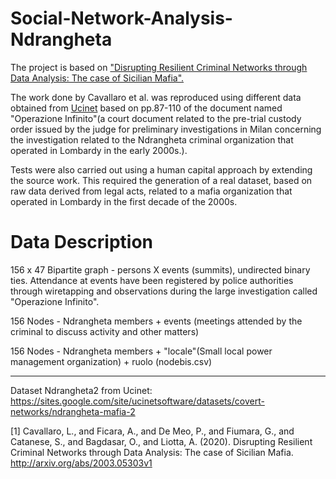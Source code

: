 # Social-Network-Analysis-Ndrangheta
The project is based on ["Disrupting Resilient Criminal Networks through Data Analysis: The case of Sicilian Mafia".](https://arxiv.org/abs/2003.05303v1)

The work done by Cavallaro et al. was reproduced using different data obtained from [Ucinet](https://sites.google.com/site/ucinetsoftware/datasets/covert-networks/ndrangheta-mafia-2) based on pp.87-110 of the document named "Operazione Infinito"(a court document related to the pre-trial custody order issued by the judge for preliminary investigations in Milan concerning the investigation related to the Ndrangheta criminal organization that operated in Lombardy in the early 2000s.).

Tests were also carried out using a human capital approach by extending the source work. This required the generation of a real dataset, based on raw data derived from legal acts, related to a mafia organization that operated in Lombardy in the first decade of the 2000s.

# Data Description
156 x 47 Bipartite graph - persons X events (summits), undirected binary ties. Attendance at events have been registered by police authorities through wiretapping and observations during the large investigation called "Operazione Infinito".

156 Nodes - Ndrangheta members + events (meetings attended by the criminal to discuss activity and other matters)

156 Nodes - Ndrangheta members + "locale"(Small local power management organization) + ruolo (nodebis.csv)

---
Dataset Ndrangheta2 from Ucinet: https://sites.google.com/site/ucinetsoftware/datasets/covert-networks/ndrangheta-mafia-2

[1] Cavallaro, L., and Ficara, A., and De Meo, P., and Fiumara, G., and Catanese, S., and Bagdasar, O., and Liotta, A. (2020). Disrupting Resilient Criminal Networks through Data Analysis: The case of Sicilian Mafia. http://arxiv.org/abs/2003.05303v1
